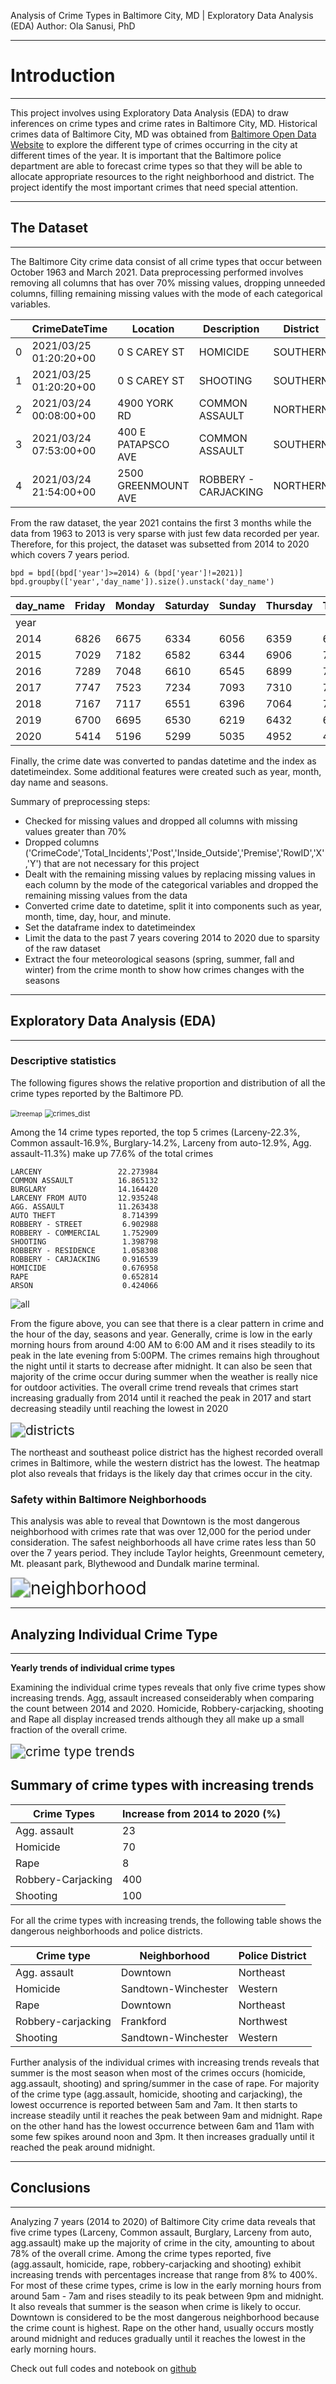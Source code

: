

Analysis of Crime Types in Baltimore City, MD | Exploratory Data Analysis (EDA) Author: Ola Sanusi, PhD

------

# Introduction

___

This project involves using Exploratory Data Analysis (EDA) to draw inferences on crime types and crime rates in Baltimore City, MD. Historical crimes data of Baltimore City, MD was obtained from [Baltimore Open Data Website](https://data.baltimorecity.gov/datasets/part1-crime-data/data?geometry=-86.354%2C37.108%2C-71.534%2C40.112) to explore the different type of crimes occurring in the city at different times of the year. It is important that the Baltimore police department are able to forecast crime types so that they will be able to allocate appropriate resources to the right neighborhood and district. The project identify the most important crimes that need special attention.

___

## The Dataset

___

The Baltimore City crime data consist of all crime types that occur between October 1963 and March 2021. Data preprocessing performed involves removing all columns that has over 70% missing values, dropping unneeded columns, filling remaining missing values with the mode of each categorical variables.

|      | CrimeDateTime          | Location            | Description          | District | Neighborhood   | Latitude | Longitude | GeoLocation        |
| ---- | ---------------------- | ------------------- | -------------------- | -------- | -------------- | -------- | --------- | ------------------ |
| 0    | 2021/03/25 01:20:20+00 | 0 S CAREY ST        | HOMICIDE             | SOUTHERN | UNION SQUARE   | 39.2879  | -76.6382  | (39.2879,-76.6382) |
| 1    | 2021/03/25 01:20:20+00 | 0 S CAREY ST        | SHOOTING             | SOUTHERN | UNION SQUARE   | 39.2879  | -76.6382  | (39.2879,-76.6382) |
| 2    | 2021/03/24 00:08:00+00 | 4900 YORK RD        | COMMON ASSAULT       | NORTHERN | WINSTON-GOVANS | 39.3480  | -76.6096  | (39.348,-76.6096)  |
| 3    | 2021/03/24 07:53:00+00 | 400 E PATAPSCO AVE  | COMMON ASSAULT       | SOUTHERN | BROOKLYN       | 39.2372  | -76.6049  | (39.2372,-76.6049) |
| 4    | 2021/03/24 21:54:00+00 | 2500 GREENMOUNT AVE | ROBBERY - CARJACKING | NORTHERN | HARWOOD        | 39.3182  | -76.6095  | (39.3182,-76.6095) |

From the raw dataset, the year 2021 contains the first 3 months while the data from 1963 to 2013 is very sparse with just few data recorded per year. Therefore, for this project, the dataset was subsetted from 2014 to 2020 which covers 7 years period. 

```
bpd = bpd[(bpd['year']>=2014) & (bpd['year']!=2021)] 
bpd.groupby(['year','day_name']).size().unstack('day_name')
```

| day_name | Friday | Monday | Saturday | Sunday | Thursday | Tuesday | Wednesday |
| -------- | ------ | ------ | -------- | ------ | -------- | ------- | --------- |
| year     |        |        |          |        |          |         |           |
| 2014     | 6826   | 6675   | 6334     | 6056   | 6359     | 6331    | 6487      |
| 2015     | 7029   | 7182   | 6582     | 6344   | 6906     | 7034    | 6757      |
| 2016     | 7289   | 7048   | 6610     | 6545   | 6899     | 7055    | 6984      |
| 2017     | 7747   | 7523   | 7234     | 7093   | 7310     | 7363    | 7550      |
| 2018     | 7167   | 7117   | 6551     | 6396   | 7064     | 7026    | 6857      |
| 2019     | 6700   | 6695   | 6530     | 6219   | 6432     | 6795    | 6616      |
| 2020     | 5414   | 5196   | 5299     | 5035   | 4952     | 4889    | 4961      |

Finally, the crime date was converted to pandas datetime and the index as datetimeindex. Some additional features were created such as year, month, day name and seasons.

Summary of preprocessing steps:

- Checked for missing values and dropped all columns with missing values greater than 70%
- Dropped columns ('CrimeCode','Total_Incidents','Post','Inside_Outside','Premise','RowID','X','Y') that are not necessary for this project
- Dealt with the remaining missing values by replacing missing values in each column by the mode of the categorical variables and dropped the remaining missing values from the data
- Converted crime date to datetime, split it into components such as year, month, time, day, hour, and minute.
- Set the dataframe index to datetimeindex
- Limit the data to the past 7 years covering 2014 to 2020 due to sparsity of the raw dataset
- Extract the four meteorological seasons (spring, summer, fall and winter) from the crime month to show how crimes changes with the seasons

___

## Exploratory Data Analysis (EDA)

___

### Descriptive statistics

The following figures shows the relative proportion and distribution of all the crime types reported by the Baltimore PD.

<img src="/images/baltimore_crime.png" alt="treemap" style="zoom:72%;" />



<img src="/images/crimes_dist.png" alt="crimes_dist" style="zoom:80%;" />



Among the 14 crime types reported, the top 5 crimes (Larceny-22.3%, Common assault-16.9%, Burglary-14.2%, Larceny from auto-12.9%, Agg. assault-11.3%) make up 77.6% of the total crimes

```
LARCENY                 22.273984
COMMON ASSAULT          16.865132
BURGLARY                14.164420
LARCENY FROM AUTO       12.935248
AGG. ASSAULT            11.263438
AUTO THEFT               8.714399
ROBBERY - STREET         6.902988
ROBBERY - COMMERCIAL     1.752909
SHOOTING                 1.398798
ROBBERY - RESIDENCE      1.058308
ROBBERY - CARJACKING     0.916539
HOMICIDE                 0.676958
RAPE                     0.652814
ARSON                    0.424066
```



![all](/images/all_crimes.png)



From the figure above, you can see that there is a clear pattern in crime and the hour of the day, seasons and year. Generally, crime is low in the early morning hours from around 4:00 AM to 6:00 AM and it rises steadily to its peak in the late evening from 5:00PM. The crimes remains high throughout the night until it starts to decrease after midnight. It can also be seen that majority of the crime occur during summer when the weather is really nice for outdoor activities. The overall crime trend reveals that crimes start increasing gradually from 2014 until it reached the peak in 2017 and start decreasing steadily until reaching the lowest in 2020

<img src="/images/districts.png" alt="districts" style="zoom:150%;" />

The northeast and southeast police district has the highest recorded overall crimes in Baltimore, while the western district has the lowest. The heatmap plot also reveals that  fridays is the likely day that crimes occur in the city.

###  Safety within Baltimore Neighborhoods

This analysis was able to reveal that Downtown is the most dangerous neighborhood with crimes rate that was over 12,000 for the period under consideration. The safest neighborhoods all have crime rates less than 50 over the 7 years period. They include Taylor heights, Greenmount cemetery, Mt. pleasant park, Blythewood and Dundalk marine terminal.

<img src="/images/all_neighborhood.png" alt="neighborhood" style="zoom:200%;" />

___

## Analyzing Individual Crime Type

___

**Yearly trends of individual crime types**

Examining the individual crime types reveals that only five crime types show increasing trends. Agg, assault increased conseiderably when comparing the count between 2014 and 2020. Homicide, Robbery-carjacking, shooting and Rape all display increased trends although they all make up a small fraction of the overall crime. 



<img src="/images/crime_type_trend.png" alt="crime type trends" style="zoom:150%;" />

## Summary of crime types with increasing trends



| Crime Types        | Increase from 2014 to 2020 (%) |
| ------------------ | ------------------------------ |
| Agg. assault       | 23                             |
| Homicide           | 70                             |
| Rape               | 8                              |
| Robbery-Carjacking | 400                            |
| Shooting           | 100                            |

For all the crime types with increasing trends, the following table shows the dangerous neighborhoods and police districts.

| Crime type         | Neighborhood        | Police District |
| ------------------ | ------------------- | --------------- |
| Agg. assault       | Downtown            | Northeast       |
| Homicide           | Sandtown-Winchester | Western         |
| Rape               | Downtown            | Northeast       |
| Robbery-carjacking | Frankford           | Northwest       |
| Shooting           | Sandtown-Winchester | Western         |

Further analysis of the individual crimes with increasing trends reveals that summer is the most season when most of the crimes occurs (homicide, agg.assault, shooting) and spring/summer in the case of rape. For majority of the crime type (agg.assault, homicide, shooting and carjacking), the lowest occurrence is reported between 5am and 7am. It then starts to increase steadily until it reaches the peak between 9am and midnight.  Rape on the other hand has the lowest occurrence between 6am and 11am with some few spikes around noon and 3pm. It then increases gradually until it reached the peak around midnight. 

___

## Conclusions

___

Analyzing 7 years (2014 to 2020) of Baltimore City crime data reveals that five crime types (Larceny, Common assault, Burglary, Larceny from auto, agg.assault) make up the majority of crime in the city, amounting to about 78% of the overall crime. Among the crime types reported, five (agg.assault, homicide, rape, robbery-carjacking and shooting) exhibit increasing trends with percentages increase that range from 8% to 400%. For most of these crime types, crime is low in the early morning hours from around 5am - 7am and rises steadily to its peak between 9pm and midnight.  It also reveals that summer is the season when crime is likely to occur. Downtown is considered to be the most dangerous neighborhood because the crime count is highest. Rape on the other hand, usually occurs mostly around midnight and reduces gradually until it reaches the lowest in the early morning hours.



Check out full codes and notebook on [github](https://github.com/oasanusi/Baltimore-City-Crime-Analysis-)

